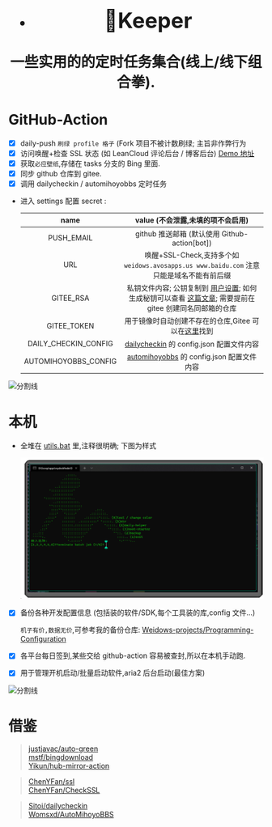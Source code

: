 <!--
 * @Author: Weidows
 * @Date: 2020-11-28 17:36:36
 * @LastEditors: Weidows
 * @LastEditTime: 2022-03-20 00:58:44
 * @FilePath: \Keeper\README.md
 * @Description:
-->

<h1 align="center">

- ## 🌈Keeper

一些实用的的定时任务集合(线上/线下组合拳).

</h1>

# GitHub-Action

- [x] daily-push `刷绿 profile 格子` (Fork 项目不被计数刷绿; 主旨非作弊行为
- [x] 访问唤醒+检查 SSL 状态 (如 LeanCloud 评论后台 / 博客后台) [Demo 地址](https://weidows-projects.github.io/Keeper/)
- [x] 获取`必应壁纸`,存储在 tasks 分支的 Bing 里面.
- [x] 同步 github 仓库到 gitee.
- [x] 调用 dailycheckin / automihoyobbs 定时任务

- 进入 settings 配置 secret :

  |         name         |                                                                               value (不会泄露,未填的项不会启用)                                                                               |
  | :------------------: | :-------------------------------------------------------------------------------------------------------------------------------------------------------------------------------------------: |
  |      PUSH_EMAIL      |                                                                         github 推送邮箱 (默认使用 Github-action[bot])                                                                         |
  |         URL          |                                                    唤醒+SSL-Check,支持多个如 `weidows.avosapps.us www.baidu.com` 注意只能是域名不能有前后缀                                                    |
  |      GITEE_RSA       | 私钥文件内容; 公钥复制到 [用户设置](https://gitee.com/profile/sshkeys); 如何生成秘钥可以查看 [这篇文章](https://weidows.github.io/post/experience/SSH); 需要提前在 gitee 创建同名同邮箱的仓库 |
  |     GITEE_TOKEN      |                                            用于镜像时自动创建不存在的仓库,Gitee 可以在[这里](https://gitee.com/profile/personal_access_tokens)找到                                            |
  | DAILY_CHECKIN_CONFIG |                                                       [dailycheckin](https://github.com/Sitoi/dailycheckin) 的 config.json 配置文件内容                                                       |
  | AUTOMIHOYOBBS_CONFIG |                                                     [automihoyobbs](https://github.com/Womsxd/AutoMihoyoBBS) 的 config.json 配置文件内容                                                      |

![分割线](https://cdn.jsdelivr.net/gh/Weidows/Images/img/divider.png)

# 本机

- 全堆在 [utils.bat](./utils.bat) 里,注释很明确; 下图为样式

  ![](image/README/1644490835674.png)

- [x] 备份各种开发配置信息 (包括装的软件/SDK,每个工具装的库,config 文件...)

  `机子有价,数据无价`,可参考我的备份仓库: [Weidows-projects/Programming-Configuration](https://github.com/Weidows-projects/Programming-Configuration)

- [x] 各平台每日签到,某些交给 github-action 容易被查封,所以在本机手动跑.
- [x] 用于管理开机启动/批量启动软件,aria2 后台启动(最佳方案)

![分割线](https://cdn.jsdelivr.net/gh/Weidows/Images/img/divider.png)

# 借鉴

> [justjavac/auto-green](https://github.com/justjavac/auto-green) \
> [mstf/bingdownload](https://gitee.com/mstf/bingdownload) \
> [Yikun/hub-mirror-action](https://github.com/Yikun/hub-mirror-action/)

> [ChenYFan/ssl](https://github.com/ChenYFan/ssl)\
> [ChenYFan/CheckSSL](https://github.com/ChenYFan/CheckSSL)

> [Sitoi/dailycheckin](https://github.com/Sitoi/dailycheckin)\
> [Womsxd/AutoMihoyoBBS](https://github.com/Womsxd/AutoMihoyoBBS)
